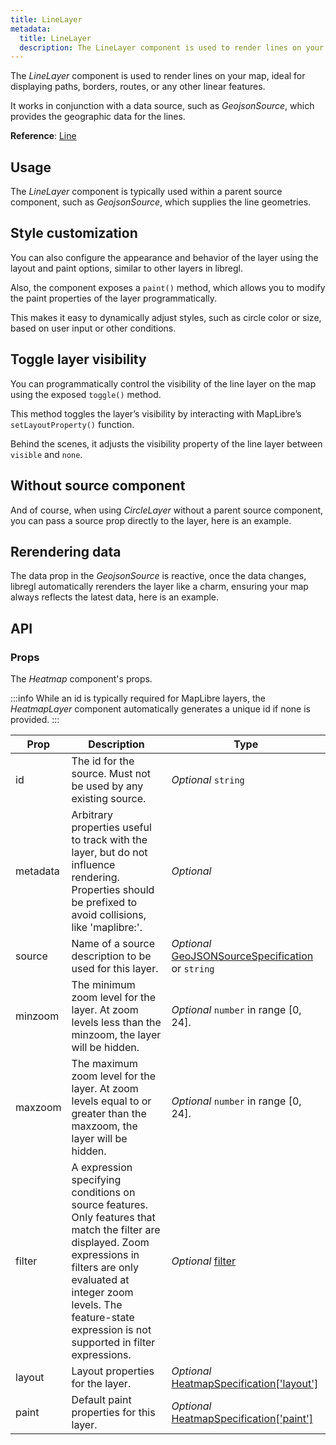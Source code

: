 ```yaml
---
title: LineLayer
metadata:
  title: LineLayer
  description: The LineLayer component is used to render lines on your map, ideal for displaying paths, borders, routes, or any other linear features.
---
```


The *LineLayer* component is used to render lines on your map, ideal for displaying paths, borders, routes, or any other linear features.

It works in conjunction with a data source, such as *GeojsonSource*, which provides the geographic data for the lines.

**Reference**: [Line](https://maplibre.org/maplibre-style-spec/layers/#line)

## Usage

The *LineLayer* component is typically used within a parent source component, such as *GeojsonSource*, which supplies the line geometries.

<example id="layers/line" />

## Style customization

You can also configure the appearance and behavior of the layer using the layout and paint options, similar to other layers in libregl.

Also, the component exposes a `paint()` method, which allows you to modify the paint properties of the layer programmatically.

This makes it easy to dynamically adjust styles, such as circle color or size, based on user input or other conditions.

<example id="layers/line-style" />

## Toggle layer visibility

You can programmatically control the visibility of the line layer on the map using the exposed `toggle()` method.

This method toggles the layer’s visibility by interacting with MapLibre’s `setLayoutProperty()` function.

Behind the scenes, it adjusts the visibility property of the line layer between `visible` and `none`.

<example id="layers/line-visibility" />

## Without source component

And of course, when using *CircleLayer* without a parent source component, you can pass a source prop directly to the layer, here is an example.

<example id="layers/line-without-source" />

## Rerendering data

The data prop in the *GeojsonSource* is reactive, once the data changes, libregl automatically rerenders the layer like a charm, ensuring your map always reflects the latest data, here is an example.

<example id="layers/line-data" />

## API

### Props

The *Heatmap* component's props.

:::info
While an id is typically required for MapLibre layers, the *HeatmapLayer* component automatically generates a unique id if none is provided.
:::

| Prop  | Description                                                                                                                                | Type |
|-------|--------------------------------------------------------------------------------------------------------------------------------------------|------|
| id    | The id for the source. Must not be used by any existing source.                                                                            | *Optional* `string` |
| metadata | Arbitrary properties useful to track with the layer, but do not influence rendering. Properties should be prefixed to avoid collisions, like 'maplibre:'. | *Optional* |
| source | Name of a source description to be used for this layer. | *Optional* [GeoJSONSourceSpecification](https://maplibre.org/maplibre-style-spec/sources/#geojson) or `string` |
| minzoom | The minimum zoom level for the layer. At zoom levels less than the minzoom, the layer will be hidden. | *Optional* `number` in range [0, 24]. |
| maxzoom | The maximum zoom level for the layer. At zoom levels equal to or greater than the maxzoom, the layer will be hidden. | *Optional* `number` in range [0, 24]. |
| filter | A expression specifying conditions on source features. Only features that match the filter are displayed. Zoom expressions in filters are only evaluated at integer zoom levels. The feature-state expression is not supported in filter expressions. | *Optional* [filter](https://maplibre.org/maplibre-style-spec/expressions/) |
| layout | Layout properties for the layer. | *Optional* [HeatmapSpecification['layout']](https://maplibre.org/maplibre-style-spec/layers/#circle-sort-key) |
| paint | Default paint properties for this layer. | *Optional* [HeatmapSpecification['paint']](https://maplibre.org/maplibre-style-spec/layers/#circle-radius) |
